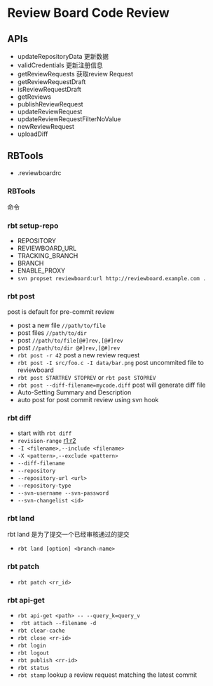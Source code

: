 # Review Board Code Review
## APIs
- updateRepositoryData 更新数据
- validCredentials 更新注册信息
- getReviewRequests 获取review Request
- getReviewRequestDraft
- isReviewRequestDraft
- getReviews
- publishReviewRequest
- updateReviewRequest
- updateReviewRequestFilterNoValue
- newReviewRequest
- uploadDiff


## RBTools
- .reviewboardrc

### RBTools
命令
### rbt setup-repo
* REPOSITORY
* REVIEWBOARD_URL
* TRACKING_BRANCH
* BRANCH
* ENABLE_PROXY
* ```svn propset reviewboard:url http://reviewboard.example.com .```

### rbt post
post is default for pre-commit review

- post a new file ```//path/to/file```
- post files ```//path/to/dir```
- post ```//path/to/file[@#]rev,[@#]rev```
- post ```//path/to/dir @#]rev,[@#]rev```
- ```rbt post -r 42``` post a new review request
- ```rbt post -I src/foo.c -I data/bar.png``` post uncommited file to reviewboard
- ```rbt post STARTREV STOPREV``` or ```rbt post STOPREV```
- ```rbt post --diff-filename=mycode.diff``` post will generate diff file
- Auto-Setting Summary and Description 
- auto post for post commit review using svn hook

### rbt diff
- start with ```rbt diff```
- ```revision-range``` <r1:r2>
- ```-I <filename>,--include <filename>```
- ```-X <pattern>,--exclude <pattern>```
- ```--diff-filename```
- ```--repository```
- ```--repository-url <url>```
- ```--repository-type```
- ```--svn-username --svn-password```
- ```--svn-changelist <id>```

### rbt land
rbt land 是为了提交一个已经审核通过的提交
- ```rbt land [option] <branch-name>```

### rbt patch

- ```rbt patch <rr_id>```

### rbt api-get

- ```rbt api-get <path> -- --query_k=query_v```
- ``` rbt attach --filename -d```
- ```rbt clear-cache```
- ```rbt close <rr-id>```
- ```rbt login```
- ```rbt logout```
- ```rbt publish <rr-id>```
- ```rbt status```
- ```rbt stamp``` lookup a review request matching the latest commit 